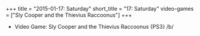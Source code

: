 +++
title = "2015-01-17: Saturday"
short_title = "17: Saturday"
video-games = ["Sly Cooper and the Thievius Raccoonus"]
+++


* Video Game: Sly Cooper and the Thievius Raccoonus {PS3} /b/